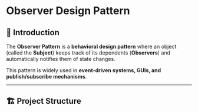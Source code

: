 # Observer Design Pattern

## 📌 Introduction
The **Observer Pattern** is a **behavioral design pattern** where an object (called the **Subject**) keeps track of its dependents (**Observers**) and automatically notifies them of state changes.  

This pattern is widely used in **event-driven systems, GUIs, and publish/subscribe mechanisms**.

---

## 🏗️ Project Structure
